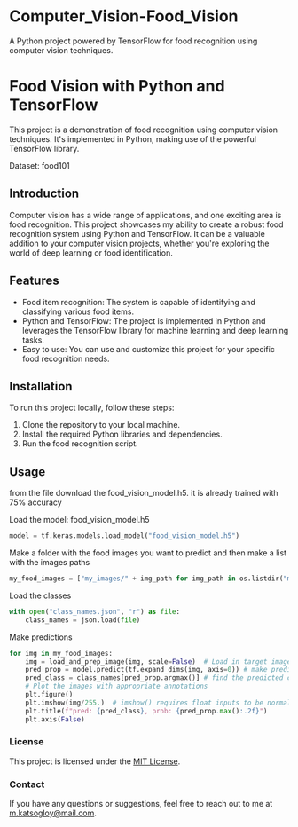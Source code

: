 # Computer_Vision-Food_Vision
A Python project powered by TensorFlow for food recognition using computer vision techniques.

# Food Vision with Python and TensorFlow

This project is a demonstration of food recognition using computer vision techniques. It's implemented in Python, making use of the powerful TensorFlow library. 

Dataset: food101

## Introduction

Computer vision has a wide range of applications, and one exciting area is food recognition. This project showcases my ability to create a robust food recognition system using Python and TensorFlow. It can be a valuable addition to your computer vision projects, whether you're exploring the world of deep learning or food identification.

## Features

- Food item recognition: The system is capable of identifying and classifying various food items.
- Python and TensorFlow: The project is implemented in Python and leverages the TensorFlow library for machine learning and deep learning tasks.
- Easy to use: You can use and customize this project for your specific food recognition needs.

## Installation

To run this project locally, follow these steps:

1. Clone the repository to your local machine.
3. Install the required Python libraries and dependencies.
4. Run the food recognition script.

## Usage

from the file download the food_vision_model.h5. it is already trained with 75% accuracy

Load the model: food_vision_model.h5
```python
model = tf.keras.models.load_model("food_vision_model.h5")
```
Make a folder with the food images you want to predict and then make a list with the images paths
```python
my_food_images = ["my_images/" + img_path for img_path in os.listdir("my_images")]
```
Load the classes
```python
with open("class_names.json", "r") as file:
    class_names = json.load(file)
```
Make predictions
```python
for img in my_food_images:
    img = load_and_prep_image(img, scale=False)  # Load in target image and turn it to tensor
    pred_prop = model.predict(tf.expand_dims(img, axis=0)) # make prediction on image with shape [None, 224, 224, 3]
    pred_class = class_names[pred_prop.argmax()] # find the predicted class label
    # Plot the images with appropriate annotations
    plt.figure()
    plt.imshow(img/255.)  # imshow() requires float inputs to be normalized
    plt.title(f"pred: {pred_class}, prob: {pred_prop.max():.2f}")
    plt.axis(False)
```
### License
This project is licensed under the [MIT License](https://chat.openai.com/c/LICENSE).

### Contact
If you have any questions or suggestions, feel free to reach out to me at [m.katsogloy@mail.com](mailto:m.katsogloy@gmail.com).
